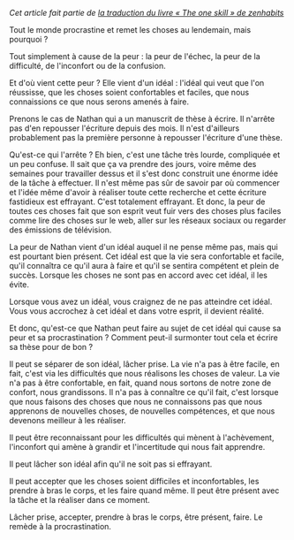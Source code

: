 <!-- 
.. title: Gérer la procrastination
.. slug: gerer-la-procrastination
.. date: 2014-10-01 22:36:28+02:00
.. tags: Zen habits, L'unique compétence
.. category: 
.. link: 
.. description: 
.. type: text
-->

_Cet article fait partie de [la traduction du livre « The one skill » de zenhabits](/blog/traduction-du-livre-the-one-skill-de-zenhabits/)_

Tout le monde procrastine et remet les choses au lendemain, mais pourquoi ?

Tout simplement à cause de la peur : la peur de l'échec, la peur de la difficulté, de l'inconfort ou de la confusion.
<!-- TEASER_END -->
Et d'où vient cette peur ? Elle vient d'un idéal : l'idéal qui veut que l'on réussisse, que les choses soient confortables et faciles, que nous connaissions ce que nous serons amenés à faire.

Prenons le cas de Nathan qui a un manuscrit de thèse à écrire. Il n'arrête pas d'en repousser l'écriture depuis des mois. Il n'est d'ailleurs probablement pas la première personne à repousser l'écriture d'une thèse.

Qu'est-ce qui l'arrête ? Eh bien, c'est une tâche très lourde, compliquée et un peu confuse. Il sait que ça va prendre des jours, voire même des semaines pour travailler dessus et il s'est donc construit une énorme idée de la tâche à effectuer. Il n'est même pas sûr de savoir par où commencer et l'idée même d'avoir à réaliser toute cette recherche et cette écriture fastidieux est effrayant. C'est totalement effrayant. Et donc, la peur de toutes ces choses fait que son esprit veut fuir vers des choses plus faciles comme lire des choses sur le web, aller sur les réseaux sociaux ou regarder des émissions de télévision.

La peur de Nathan vient d'un idéal auquel il ne pense même pas, mais qui est pourtant bien présent. Cet idéal est que la vie sera confortable et facile, qu'il connaîtra ce qu'il aura à faire et qu'il se sentira compétent et plein de succès. Lorsque les choses ne sont pas en accord avec cet idéal, il les évite.

Lorsque vous avez un idéal, vous craignez de ne pas atteindre cet idéal. Vous vous accrochez à cet idéal et dans votre esprit, il devient réalité.

Et donc, qu'est-ce que Nathan peut faire au sujet de cet idéal qui cause sa peur et sa procrastination ? Comment peut-il surmonter tout cela et écrire sa thèse pour de bon ?

Il peut se séparer de son idéal, lâcher prise. La vie n'a pas à être facile, en fait, c'est via les difficultés que nous réalisons les choses de valeur. La vie n'a pas à être confortable, en fait, quand nous sortons de notre zone de confort, nous grandissons. Il n'a pas à connaître ce qu'il fait, c'est lorsque que nous faisons des choses que nous ne connaissons pas que nous apprenons de nouvelles choses, de nouvelles compétences, et que nous devenons meilleur à les réaliser.

Il peut être reconnaissant pour les difficultés qui mènent à l'achèvement, l'inconfort qui amène à grandir et l'incertitude qui nous fait apprendre.

Il peut lâcher son idéal afin qu'il ne soit pas si effrayant.

Il peut accepter que les choses soient difficiles et inconfortables, les prendre à bras le corps, et les faire quand même. Il peut être présent avec la tâche et la réaliser dans ce moment.

Lâcher prise, accepter, prendre à bras le corps, être présent, faire. Le remède à la procrastination.

